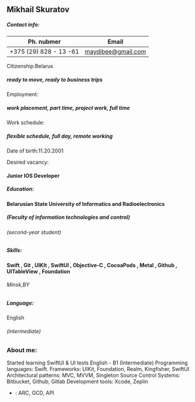## Mikhail Skuratov

##### Contact info:

 Ph.  nubmer | Email
-------------- | ------------------
 +375 (29) 828 - 13 -61 | maydibee@gmail.com
 
Citizenship:Belarus 
 ##### ready to move, ready to business trips
 Employment: 
 ##### work placement, part time, project work, full time

Work schedule: 
##### flexible schedule, full day, remote working

 Date of birth:11.20.2001
 
 Desired vacancy:
 
#### Junior IOS Developer 
 
##### Education:
#### Belarusian State University of Informatics and Radioelectronics
##### (Faculty of information technologies and control)
###### (second-year student)
##### Skills:
#### Swift , Git , UIKIt , SwiftUI , Objective-C , CocoaPods , Metal , Github , UITableView , Foundation




###### Minsk,BY
##### Language:
English 
###### (intermediate)
### About me:
 Started learning SwiftUI & UI tests
 English - B1 (Intermediate)
 Programming languages: Swift.
 Frameworks: UIKit, Foundation, Realm, Kingfisher, SwiftUI
 Architectural patterns: MVC, MVVM, Singleton
 Source Control Systems: Bitbucket, Github, Gitlab
 Development tools: Xcode, Zeplin
 + : ARC, GCD, API
